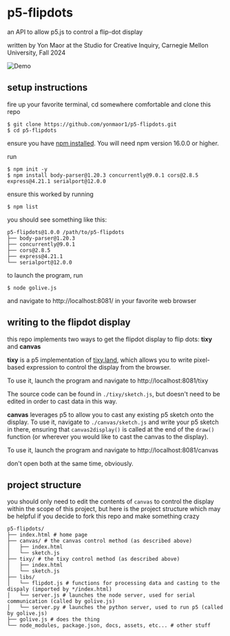 # p5-flipdots
an API to allow p5.js to control a flip-dot display

written by Yon Maor at the Studio for Creative Inquiry, Carnegie Mellon University, Fall 2024

![Demo](./docs/tixy_demo.gif)

## setup instructions
fire up your favorite terminal, cd somewhere comfortable and clone this repo
```
$ git clone https://github.com/yonmaor1/p5-flipdots.git
$ cd p5-flipdots
```

ensure you have [npm installed](https://docs.npmjs.com/downloading-and-installing-node-js-and-npm). You will need npm version 16.0.0 or higher.

run
```
$ npm init -y
$ npm install body-parser@1.20.3 concurrently@9.0.1 cors@2.8.5 express@4.21.1 serialport@12.0.0
```

ensure this worked by running
```
$ npm list
```

you should see something like this:
```
p5-flipdots@1.0.0 /path/to/p5-flipdots
├── body-parser@1.20.3
├── concurrently@9.0.1
├── cors@2.8.5
├── express@4.21.1
└── serialport@12.0.0
```

to launch the program, run
```
$ node golive.js
``` 

and navigate to http://localhost:8081/ in your favorite web browser

## writing to the flipdot display
this repo implements two ways to get the flipdot display to flip dots: **tixy** and **canvas**

**tixy** is a p5 implementation of [tixy.land](https://tixy.land/), which allows you to write pixel-based expression to control the display from the browser. 

To use it, launch the program and navigate to http://localhost:8081/tixy

The source code can be found in `./tixy/sketch.js`, but doesn't need to be edited in order to cast data in this way.

**canvas** leverages p5 to allow you to cast any existing p5 sketch onto the display. To use it, navigate to `./canvas/sketch.js` and write your p5 sketch in there, ensuring that `canvas2display()` is called at the end of the `draw()` function (or wherever you would like to cast the canvas to the display).

To use it, launch the program and navigate to http://localhost:8081/canvas

don't open both at the same time, obviously. 

## project structure
you should only need to edit the contents of `canvas` to control the display within the scope of this project, but here is the project structure which may be helpful if you decide to fork this repo and make something crazy
```
p5-flipdots/
├── index.html # home page
├── canvas/ # the canvas control method (as described above)
│   ├── index.html
│   └── sketch.js
├── tixy/ # the tixy control method (as described above)
│   ├── index.html
│   └── sketch.js
├── libs/
│   └── flipdot.js # functions for processing data and casting to the dispaly (imported by */index.html)
│   └── server.js # launches the node server, used for serial communication (called by golive.js)
│   └── server.py # launches the python server, used to run p5 (called by golive.js)
├── golive.js # does the thing
└── node_modules, package.json, docs, assets, etc... # other stuff
```